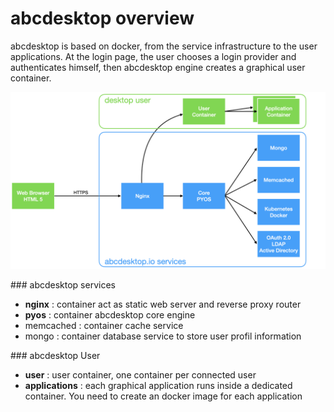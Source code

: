 
# abcdesktop overview

abcdesktop is based on docker, from the service infrastructure to the user applications.
At the login page, the user chooses a login provider and authenticates himself, then abcdesktop engine creates a graphical user container. 



![abcdesktop Architecture overview](img/architecture-overview.png)


### abcdesktop services
- **nginx**     : container act as static web server and reverse proxy router
- **pyos**      : container abcdesktop core engine
- memcached : container cache service
- mongo     : container database service to store user profil information

### abcdesktop User
- **user**   : user container, one container per connected user
- **applications** : each graphical application runs inside a dedicated container. You need to create an docker image for each application


